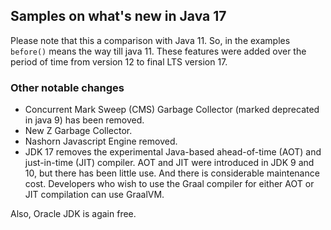## Samples on what's new in Java 17

Please note that this a comparison with Java 11. So, in the examples `before()` 
means the way till java 11. These features were added over the period of time from version 12 to final LTS version 17.

### Other notable changes

* Concurrent Mark Sweep (CMS) Garbage Collector (marked deprecated in java 9) has been removed.
* New Z Garbage Collector.
* Nashorn Javascript Engine removed.
* JDK 17 removes the experimental Java-based ahead-of-time (AOT) and just-in-time (JIT) compiler. 
  AOT and JIT were introduced in JDK 9 and 10, but there has been little use. And there is considerable maintenance cost.
  Developers who wish to use the Graal compiler for either AOT or JIT compilation can use GraalVM.

Also, Oracle JDK is again free.
